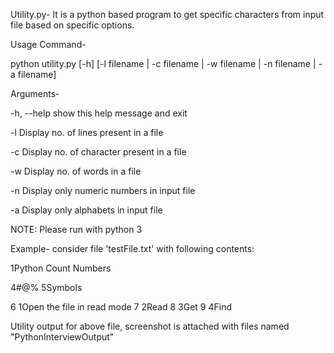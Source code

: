 Utility.py-
It is a python based program to get specific characters from input file based on specific options.

Usage Command-

python utility.py [-h] [-l filename | -c filename | -w filename | -n filename | -a filename]

Arguments-

-h, --help show this help message and exit

-l Display no. of lines present in a file

-c Display no. of character present in a file

-w Display no. of words in a file

-n Display only numeric numbers in input file

-a Display only alphabets in input file

NOTE: Please run with python 3

Example-
consider file 'testFile.txt' with following contents:

1Python
Count
Numbers 

4#@%
5Symbols

6 1Open the file in read mode
7 2Read 
8 3Get 
9 4Find 

Utility output for above file, screenshot is attached with files named "PythonInterviewOutput"

